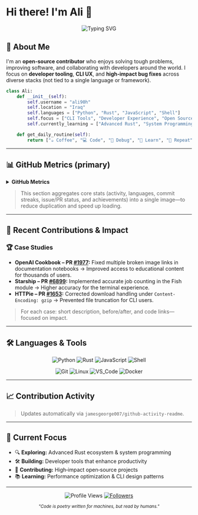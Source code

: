 # Hi there! I'm Ali 👋

<div align="center">

![Typing SVG](https://readme-typing-svg.herokuapp.com/?lines=Open+Source+Contributor;Problem+Solver;Developer+Tools+Enthusiast;Always+Learning+New+Things\&font=Fira%20Code\&center=true\&width=420\&height=50\&duration=4000\&pause=900)

</div>

## 🚀 About Me

I'm an **open-source contributor** who enjoys solving tough problems, improving software, and collaborating with developers around the world. I focus on **developer tooling**, **CLI UX**, and **high‑impact bug fixes** across diverse stacks (not tied to a single language or framework).

```python
class Ali:
    def __init__(self):
        self.username = "ali90h"
        self.location = "Iraq"
        self.languages = ["Python", "Rust", "JavaScript", "Shell"]
        self.focus = ["CLI Tools", "Developer Experience", "Open Source"]
        self.currently_learning = ["Advanced Rust", "System Programming"]

    def get_daily_routine(self):
        return ["☕ Coffee", "💻 Code", "🐛 Debug", "📖 Learn", "🔄 Repeat"]
```

---

## 📊 GitHub Metrics (primary)

<details>
  <summary><b>GitHub Metrics</b></summary>

  <!-- Generated daily via lowlighter/metrics -->

  <img src="./metrics.svg" alt="GitHub Metrics" />
</details>

> This section aggregates core stats (activity, languages, commit streaks, issue/PR status, and achievements) into a single image—to reduce duplication and speed up loading.

---

## 🎯 Recent Contributions & Impact

### 🏆 Case Studies

* **OpenAI Cookbook – PR [#1977](https://github.com/openai/openai-cookbook/pull/1977):** Fixed multiple broken image links in documentation notebooks → Improved access to educational content for thousands of users.
* **Starship – PR [#6899](https://github.com/starship/starship/pull/6899):** Implemented accurate job counting in the Fish module → Higher accuracy for the terminal experience.
* **HTTPie – PR [#1653](https://github.com/httpie/cli/pull/1653):** Corrected download handling under `Content-Encoding: gzip` → Prevented file truncation for CLI users.

> For each case: short description, before/after, and code links—focused on impact.

---

## 🛠️ Languages & Tools

<div align="center">

![Python](https://img.shields.io/badge/Python-3776AB?style=flat-square\&logo=python\&logoColor=white)
![Rust](https://img.shields.io/badge/Rust-000000?style=flat-square\&logo=rust\&logoColor=white)
![JavaScript](https://img.shields.io/badge/JavaScript-F7DF1E?style=flat-square\&logo=javascript\&logoColor=black)
![Shell](https://img.shields.io/badge/Shell-121011?style=flat-square\&logo=gnu-bash\&logoColor=white)

![Git](https://img.shields.io/badge/Git-F05032?style=flat-square\&logo=git\&logoColor=white)
![Linux](https://img.shields.io/badge/Linux-000000?style=flat-square\&logo=linux\&logoColor=white)
![VS\_Code](https://img.shields.io/badge/VS%20Code-007ACC?style=flat-square\&logo=visual-studio-code\&logoColor=white)
![Docker](https://img.shields.io/badge/Docker-2496ED?style=flat-square\&logo=docker\&logoColor=white)

</div>

---

## 📈 Contribution Activity

<!--START_SECTION:activity-->

<!--END_SECTION:activity-->

> Updates automatically via `jamesgeorge007/github-activity-readme`.

---

## 🎯 Current Focus

* 🔍 **Exploring:** Advanced Rust ecosystem & system programming
* 🛠️ **Building:** Developer tools that enhance productivity
* 🤝 **Contributing:** High‑impact open‑source projects
* 📚 **Learning:** Performance optimization & CLI design patterns

---

<div align="center">

![Profile Views](https://komarev.com/ghpvc/?username=ali90h\&color=blue\&style=flat-square)
[![Followers](https://img.shields.io/github/followers/ali90h?style=flat-square\&color=blue\&labelColor=000)](https://github.com/ali90h?tab=followers)

<sub><i>"Code is poetry written for machines, but read by humans."</i></sub>

</div>
